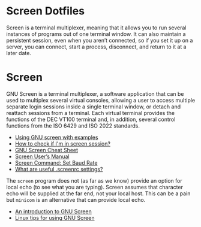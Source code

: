 <!--
Maintainer:   jeffskinnerbox@yahoo.com / www.jeffskinnerbox.me
Version:      0.2
-->

# Screen Dotfiles
Screen is a terminal multiplexer,
meaning that it allows you to run several instances of programs out of one terminal window.
It can also maintain a persistent session, even when you aren’t connected,
so if you set it up on a server, you can connect, start a process, disconnect,
and return to it at a later date.

# Screen
GNU Screen is a terminal multiplexer, a software application that can be used to multiplex several virtual consoles, allowing a user to access multiple separate login sessions inside a single terminal window, or detach and reattach sessions from a terminal.
Each virtual terminal provides the functions of the DEC VT100 terminal and, in addition, several control functions from the ISO 6429 and ISO 2022 standards.

* [Using GNU screen with examples](https://linuxconfig.org/using-gnu-screen-with-examples)
* [How to check if I'm in screen session?](https://serverfault.com/questions/257975/how-to-check-if-im-in-screen-session)
* [GNU Screen Cheat Sheet](https://opensource.com/sites/default/files/gated-content/osdc_cheatsheet-screen-2021.4.14.pdf)
* [Screen User’s Manual](https://www.gnu.org/software/screen/manual/screen.html)
* [Screen Command: Set Baud Rate](https://www.cyberciti.biz/faq/unix-linux-apple-osx-bsd-screen-set-baud-rate/)
* [What are useful .screenrc settings?](https://serverfault.com/questions/3740/what-are-useful-screenrc-settings)

The `screen` program does not (as far as we know) provide an option for local echo
(to see what you are typing).
Screen assumes that character echo will be supplied at the far end, not your local host.
This can be a pain but `minicom` is an alternative that can provide local echo.

* [An introduction to GNU Screen](https://opensource.com/article/17/3/introduction-gnu-screen)
* [Linux tips for using GNU Screen](https://opensource.com/article/21/4/gnu-screen-cheat-sheet)


